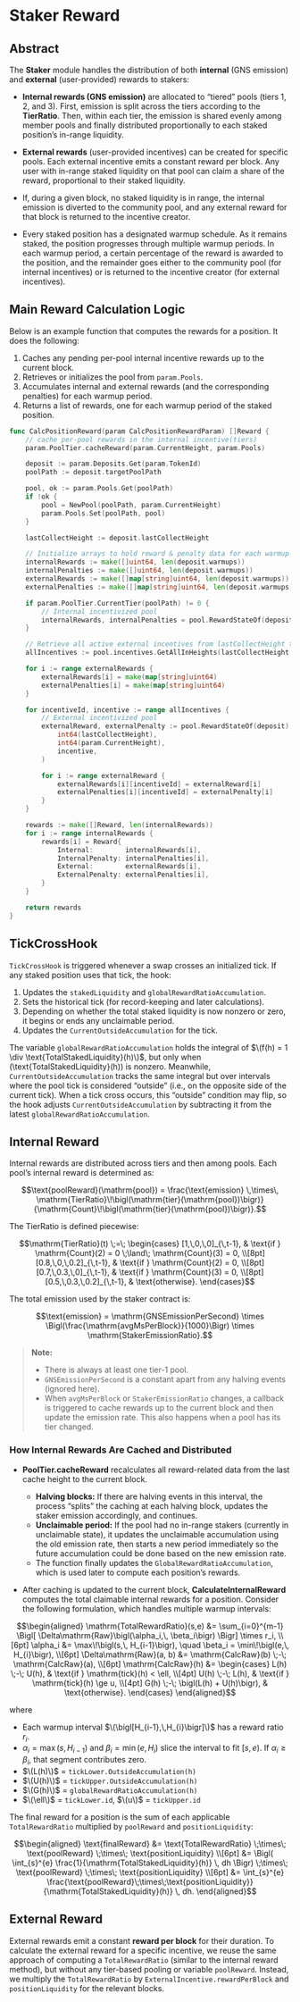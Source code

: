 # Staker Reward

## Abstract

The **Staker** module handles the distribution of both **internal** (GNS emission) and **external** (user-provided) rewards to stakers:

- **Internal rewards (GNS emission)** are allocated to “tiered” pools (tiers 1, 2, and 3). First, emission is split across the tiers according to the **TierRatio**. Then, within each tier, the emission is shared evenly among member pools and finally distributed proportionally to each staked position’s in-range liquidity.

- **External rewards** (user-provided incentives) can be created for specific pools. Each external incentive emits a constant reward per block. Any user with in-range staked liquidity on that pool can claim a share of the reward, proportional to their staked liquidity.

- If, during a given block, no staked liquidity is in range, the internal emission is diverted to the community pool, and any external reward for that block is returned to the incentive creator.

- Every staked position has a designated warmup schedule. As it remains staked, the position progresses through multiple warmup periods. In each warmup period, a certain percentage of the reward is awarded to the position, and the remainder goes either to the community pool (for internal incentives) or is returned to the incentive creator (for external incentives).

## Main Reward Calculation Logic

Below is an example function that computes the rewards for a position. It does the following:

1. Caches any pending per-pool internal incentive rewards up to the current block.  
2. Retrieves or initializes the pool from `param.Pools`.  
3. Accumulates internal and external rewards (and the corresponding penalties) for each warmup period.  
4. Returns a list of rewards, one for each warmup period of the staked position.

```go
func CalcPositionReward(param CalcPositionRewardParam) []Reward {
	// cache per-pool rewards in the internal incentive(tiers)
	param.PoolTier.cacheReward(param.CurrentHeight, param.Pools)

	deposit := param.Deposits.Get(param.TokenId)
	poolPath := deposit.targetPoolPath

	pool, ok := param.Pools.Get(poolPath)
	if !ok {
		pool = NewPool(poolPath, param.CurrentHeight)
		param.Pools.Set(poolPath, pool)
	}

	lastCollectHeight := deposit.lastCollectHeight

	// Initialize arrays to hold reward & penalty data for each warmup
	internalRewards := make([]uint64, len(deposit.warmups))
	internalPenalties := make([]uint64, len(deposit.warmups))
	externalRewards := make([]map[string]uint64, len(deposit.warmups))
	externalPenalties := make([]map[string]uint64, len(deposit.warmups))

	if param.PoolTier.CurrentTier(poolPath) != 0 {
		// Internal incentivized pool
		internalRewards, internalPenalties = pool.RewardStateOf(deposit).CalculateInternalReward(lastCollectHeight, param.CurrentHeight)
	}

	// Retrieve all active external incentives from lastCollectHeight to CurrentHeight
	allIncentives := pool.incentives.GetAllInHeights(lastCollectHeight, param.CurrentHeight)

	for i := range externalRewards {
		externalRewards[i] = make(map[string]uint64)
		externalPenalties[i] = make(map[string]uint64)
	}

	for incentiveId, incentive := range allIncentives {
		// External incentivized pool
		externalReward, externalPenalty := pool.RewardStateOf(deposit).CalculateExternalReward(
			int64(lastCollectHeight),
			int64(param.CurrentHeight),
			incentive,
		)

		for i := range externalReward {
			externalRewards[i][incentiveId] = externalReward[i]
			externalPenalties[i][incentiveId] = externalPenalty[i]
		}
	}

	rewards := make([]Reward, len(internalRewards))
	for i := range internalRewards {
		rewards[i] = Reward{
			Internal:        internalRewards[i],
			InternalPenalty: internalPenalties[i],
			External:        externalRewards[i],
			ExternalPenalty: externalPenalties[i],
		}
	}

	return rewards
}
```

## TickCrossHook

`TickCrossHook` is triggered whenever a swap crosses an initialized tick. If any staked position uses that tick, the hook:

1. Updates the `stakedLiquidity` and `globalRewardRatioAccumulation`.
2. Sets the historical tick (for record-keeping and later calculations).
3. Depending on whether the total staked liquidity is now nonzero or zero, it begins or ends any unclaimable period.
4. Updates the `CurrentOutsideAccumulation` for the tick.

The variable `globalRewardRatioAccumulation` holds the integral of $\(f(h) = 1 \div \text{TotalStakedLiquidity}(h)\)$, but only when \(\text{TotalStakedLiquidity}(h)\) is nonzero. Meanwhile, `CurrentOutsideAccumulation` tracks the same integral but over intervals where the pool tick is considered “outside” (i.e., on the opposite side of the current tick). When a tick cross occurs, this “outside” condition may flip, so the hook adjusts `CurrentOutsideAccumulation` by subtracting it from the latest `globalRewardRatioAccumulation`.

## Internal Reward

Internal rewards are distributed across tiers and then among pools. Each pool’s internal reward is determined as:

```math
\text{poolReward}(\mathrm{pool}) 
= \frac{\text{emission} \,\times\, \mathrm{TierRatio}\!\bigl(\mathrm{tier}(\mathrm{pool})\bigr)}
       {\mathrm{Count}\!\bigl(\mathrm{tier}(\mathrm{pool})\bigr)}.
```

The TierRatio is defined piecewise:

```math
\mathrm{TierRatio}(t) \;=\;
\begin{cases}
[1,\,0,\,0]_{\,t-1}, 
& \text{if } \mathrm{Count}(2) = 0 \;\land\; \mathrm{Count}(3) = 0, \\[8pt]
[0.8,\,0,\,0.2]_{\,t-1}, 
& \text{if } \mathrm{Count}(2) = 0, \\[8pt]
[0.7,\,0.3,\,0]_{\,t-1}, 
& \text{if } \mathrm{Count}(3) = 0, \\[8pt]
[0.5,\,0.3,\,0.2]_{\,t-1}, 
& \text{otherwise}.
\end{cases}
```

The total emission used by the staker contract is:

```math
\text{emission} 
= \mathrm{GNSEmissionPerSecond} 
  \times
  \Bigl(\frac{\mathrm{avgMsPerBlock}}{1000}\Bigr)
  \times
  \mathrm{StakerEmissionRatio}.
```

> **Note:**  
> - There is always at least one tier-1 pool.  
> - `GNSEmissionPerSecond` is a constant apart from any halving events (ignored here).  
> - When `avgMsPerBlock` or `StakerEmissionRatio` changes, a callback is triggered to cache rewards up to the current block and then update the emission rate. This also happens when a pool has its tier changed.

### How Internal Rewards Are Cached and Distributed

- **PoolTier.cacheReward** recalculates all reward-related data from the last cache height to the current block.  
  - **Halving blocks:** If there are halving events in this interval, the process “splits” the caching at each halving block, updates the staker emission accordingly, and continues.  
  - **Unclaimable period:** If the pool had no in-range stakers (currently in unclaimable state), it updates the unclaimable accumulation using the old emission rate, then starts a new period immediately so the future accumulation could be done based on the new emission rate.
  - The function finally updates the `GlobalRewardRatioAccumulation`, which is used later to compute each position’s rewards.

- After caching is updated to the current block, **CalculateInternalReward** computes the total claimable internal rewards for a position. Consider the following formulation, which handles multiple warmup intervals:

```math
\begin{aligned}
\mathrm{TotalRewardRatio}(s,e)
&=
  \sum_{i=0}^{m-1}
    \Bigl[
      \Delta\mathrm{Raw}\bigl(\alpha_i,\, \beta_i\bigr)
    \Bigr]
    \times
    r_i,
\\[6pt]
\alpha_i
&=
  \max\!\bigl(s,\, H_{i-1}\bigr),
\quad
\beta_i
=
  \min\!\bigl(e,\, H_{i}\bigr),
\\[6pt]
\Delta\mathrm{Raw}(a, b)
&=
  \mathrm{CalcRaw}(b)
  \;-\;
  \mathrm{CalcRaw}(a),
\\[6pt]
\mathrm{CalcRaw}(h)
&=
  \begin{cases}
    L(h) \;-\; U(h), 
      & \text{if } \mathrm{tick}(h) < \ell, \\[4pt]
    U(h) \;-\; L(h),
      & \text{if } \mathrm{tick}(h) \ge u, \\[4pt]
    G(h) \;-\; \bigl(L(h) + U(h)\bigr), 
      & \text{otherwise}.
  \end{cases}
\end{aligned}
```

where
- Each warmup interval $\(\bigl[H_{i-1},\,H_{i}\bigr]\)$ has a reward ratio $r_i$.
- $\alpha_i = \max(s,\, H_{i-1})$ and $\beta_i = \min(e,\, H_{i})$ slice the interval to fit $[s,e)$. If $\alpha_i \ge \beta_i$, that segment contributes zero.
- $\(L(h)\)$ = `tickLower.OutsideAccumulation(h)`
- $\(U(h)\)$ = `tickUpper.OutsideAccumulation(h)`
- $\(G(h)\)$ = `globalRewardRatioAccumulation(h)`
- $\(\ell\)$ = `tickLower.id`, $\(u\)$ = `tickUpper.id`

The final reward for a position is the sum of each applicable `TotalRewardRatio` multiplied by `poolReward` and `positionLiquidity`:
```math
\begin{aligned}
\text{finalReward}
&=
  \text{TotalRewardRatio} 
  \;\times\;
  \text{poolReward}
  \;\times\;
  \text{positionLiquidity}
\\[6pt]
&=
  \Bigl(
    \int_{s}^{e}
      \frac{1}{\mathrm{TotalStakedLiquidity}(h)}
    \, dh
  \Bigr)
  \;\times\;
  \text{poolReward}
  \;\times\;
  \text{positionLiquidity}
\\[6pt]
&=
  \int_{s}^{e}
    \frac{\text{poolReward}\;\times\;\text{positionLiquidity}}{\mathrm{TotalStakedLiquidity}(h)}
  \, dh.
\end{aligned}
```

## External Reward

External rewards emit a constant **reward per block** for their duration. To calculate the external reward for a specific incentive, we reuse the same approach of computing a `TotalRewardRatio` (similar to the internal reward method), but without any tier-based pooling or variable `poolReward`. Instead, we multiply the `TotalRewardRatio` by `ExternalIncentive.rewardPerBlock` and `positionLiquidity` for the relevant blocks.
